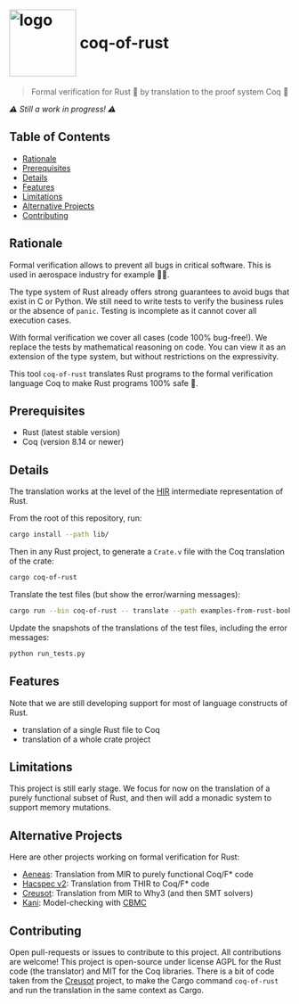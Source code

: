 # <img src="logo.png" alt= "logo" width="120px" height="120px" style="vertical-align: middle;"> <span style="vertical-align: middle;">coq-of-rust</span>

> Formal verification for Rust 🦀 by translation to the proof system Coq 🐓

*⚠️ Still a work in progress! ⚠️*

## Table of Contents

- [Rationale](#rationale)
- [Prerequisites](#prerequisites)
- [Details](#details)
- [Features](#features)
- [Limitations](#limitations)
- [Alternative Projects](#alternative-projects)
- [Contributing](#contributing)

## Rationale
Formal verification allows to prevent all bugs in critical software. This is used in aerospace industry for example 🧑‍🚀.

The type system of Rust already offers strong guarantees to avoid bugs that exist in C or Python. We still need to write tests to verify the business rules or the absence of `panic`. Testing is incomplete as it cannot cover all execution cases.

With formal verification we cover all cases (code 100% bug-free!). We replace the tests by mathematical reasoning on code. You can view it as an extension of the type system, but without restrictions on the expressivity.

This tool `coq-of-rust` translates Rust programs to the formal verification language Coq to make Rust programs 100% safe 🌙.

## Prerequisites

- Rust (latest stable version)
- Coq (version 8.14 or newer)

## Details
The translation works at the level of the [HIR](https://rustc-dev-guide.rust-lang.org/hir.html) intermediate representation of Rust.

From the root of this repository, run:

```sh
cargo install --path lib/
```

Then in any Rust project, to generate a `Crate.v` file with the Coq translation of the crate:

```sh
cargo coq-of-rust
```

Translate the test files (but show the error/warning messages):

```sh
cargo run --bin coq-of-rust -- translate --path examples-from-rust-book
```

Update the snapshots of the translations of the test files, including the error messages:

```sh
python run_tests.py
```

## Features
Note that we are still developing support for most of language constructs of Rust.

- translation of a single Rust file to Coq
- translation of a whole crate project

## Limitations
This project is still early stage. We focus for now on the translation of a purely functional subset of Rust, and then will add a monadic system to support memory mutations.

## Alternative Projects

Here are other projects working on formal verification for Rust:

- [Aeneas](https://github.com/AeneasVerif/aeneas): Translation from MIR to purely functional Coq/F* code
- [Hacspec v2](https://github.com/hacspec/hacspec-v2): Translation from THIR to Coq/F* code
- [Creusot](https://github.com/xldenis/creusot): Translation from MIR to Why3 (and then SMT solvers)
- [Kani](https://github.com/model-checking/kani): Model-checking with [CBMC](https://github.com/diffblue/cbmc)

## Contributing
Open pull-requests or issues to contribute to this project. All contributions are welcome! This project is open-source under license AGPL for the Rust code (the translator) and MIT for the Coq libraries. There is a bit of code taken from the [Creusot](https://github.com/xldenis/creusot) project, to make the Cargo command `coq-of-rust` and run the translation in the same context as Cargo.
